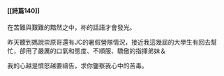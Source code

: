 #### [[詩篇140]]

在苦難與艱難的黯然之中，祢的話語才會發光。

昨天聽到媽說崇原哥還有JC的暑假營隊情況，接近我這幾屆的大學生有回去幫忙，卻用了嚴厲的口氣和態度、不順服、驕傲的指揮弟妹＆

我的心越是憤怒越要禱告，求你鑒察我心中的苦毒。